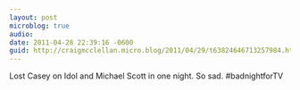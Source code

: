 ```yaml
---
layout: post
microblog: true
audio: 
date: 2011-04-28 22:39:16 -0600
guid: http://craigmcclellan.micro.blog/2011/04/29/t63824646713257984.html
---
```

Lost Casey on Idol and Michael Scott in one night.  So sad. #badnightforTV
